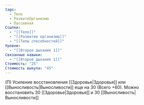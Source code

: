 ```yaml
---
tags:
  - Тело
  - РазвитеОрганизма
  - Пассивная
Ссылки:
  - "[[Тело]]"
  - "[[Развитие организма]]"
  - "[[Типы способностей]]"
Уровни:
  - "[[Второе дыхание 1]]"
Связанные навыки:
  - "[[Второе дыхание 1]]"
Стоимость: "25"
Стоимость выкупа: "45"
---
```

(П) Усиление восстановления [[Здоровье|Здоровья]] или [[Выносливость|Выносливости]] еще на 30 (Всего +60). 
Можно восстановить 30 [[Здоровье|Здоровья]] и 30 [[Выносливость|Выносливости]]